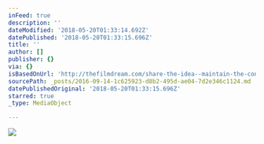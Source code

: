 ```yaml
---
inFeed: true
description: ''
dateModified: '2018-05-20T01:33:14.692Z'
datePublished: '2018-05-20T01:33:15.696Z'
title: ''
author: []
publisher: {}
via: {}
isBasedOnUrl: 'http://thefilmdream.com/share-the-idea--maintain-the-connection.html'
sourcePath: _posts/2016-09-14-1c625923-d8b2-495d-ae04-7d2e346c1124.md
datePublishedOriginal: '2018-05-20T01:33:15.696Z'
starred: true
_type: MediaObject

---
```

<article style=""><img src="http://thefilmdream.com/image/116248214_scaled_801x392.jpg" /></article>